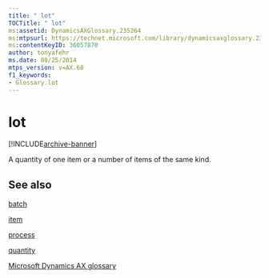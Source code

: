 ```yaml
---
title: " lot"
TOCTitle: " lot"
ms:assetid: DynamicsAXGlossary.235264
ms:mtpsurl: https://technet.microsoft.com/library/dynamicsaxglossary.235264(v=AX.60)
ms:contentKeyID: 36057870
author: tonyafehr
ms.date: 08/25/2014
mtps_version: v=AX.60
f1_keywords:
- Glossary.lot
---
```


# lot


[!INCLUDE[archive-banner](includes/archive-banner.md)]

A quantity of one item or a number of items of the same kind.

## See also

[batch](batch.md)

[item](item.md)

[process](process.md)

[quantity](quantity.md)

[Microsoft Dynamics AX glossary](glossary/microsoft-dynamics-ax-glossary.md)

  


